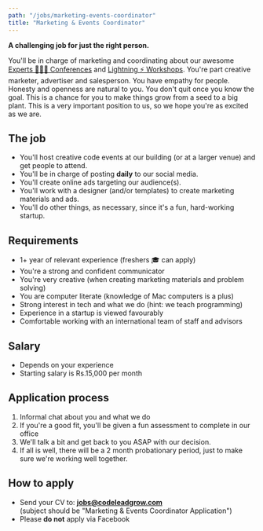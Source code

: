 ```yaml
---
path: "/jobs/marketing-events-coordinator"
title: "Marketing & Events Coordinator"
---
```


**A challenging job for just the right person.**

You'll be in charge of marketing and coordinating about our awesome <a href="/events">Experts 👩🏽‍🏫 Conferences</a> and <a href="/events">Lightning ⚡️ Workshops</a>. You're part creative marketer, advertiser and salesperson. You have empathy for people. Honesty and openness are natural to you. You don't quit once you know the goal. This is a chance for you to make things grow from a seed to a big plant. This is a very important position to us, so we hope you're as excited as we are.

## The job

* You'll host creative code events at our building (or at a larger venue) and get people to attend.
* You'll be in charge of posting **daily** to our social media.
* You'll create online ads targeting our audience(s).
* You'll work with a designer (and/or templates) to create marketing materials and ads.
* You'll do other things, as necessary, since it's a fun, hard-working startup.

## Requirements

* 1+ year of relevant experience (freshers 🎓 can apply)
* You're a strong and confident communicator
* You're very creative (when creating marketing materials and problem solving)
* You are computer literate (knowledge of Mac computers is a plus)
* Strong interest in tech and what we do (hint: we teach programming)
* Experience in a startup is viewed favourably
* Comfortable working with an international team of staff and advisors

## Salary

* Depends on your experience
* Starting salary is Rs.15,000 per month

## Application process

1. Informal chat about you and what we do
2. If you're a good fit, you'll be given a fun assessment to complete in our office
3. We'll talk a bit and get back to you ASAP with our decision.
4. If all is well, there will be a 2 month probationary period, just to make sure we're working well together.

## How to apply

* Send your CV to: <span class="font__highlight"><b>jobs@codeleadgrow.com</b></span>
<br />(subject should be "Marketing &amp; Events Coordinator Application")
* Please **do not** apply via Facebook